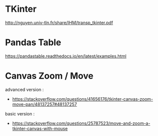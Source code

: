 

# TKinter
http://nguyen.univ-tln.fr/share/IHM/transp_tkinter.pdf


# Pandas Table

https://pandastable.readthedocs.io/en/latest/examples.html

# Canvas Zoom / Move

advanced version :
- https://stackoverflow.com/questions/41656176/tkinter-canvas-zoom-move-pan/48137257#48137257

basic version :
- https://stackoverflow.com/questions/25787523/move-and-zoom-a-tkinter-canvas-with-mouse


